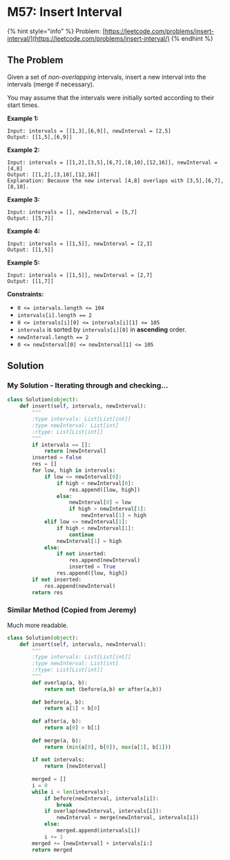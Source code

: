 # M57: Insert Interval

{% hint style="info" %}
Problem: [https://leetcode.com/problems/insert-interval/](https://leetcode.com/problems/insert-interval/)
{% endhint %}

## The Problem



Given a set of _non-overlapping_ intervals, insert a new interval into the intervals \(merge if necessary\).

You may assume that the intervals were initially sorted according to their start times.

**Example 1:**

```text
Input: intervals = [[1,3],[6,9]], newInterval = [2,5]
Output: [[1,5],[6,9]]
```

**Example 2:**

```text
Input: intervals = [[1,2],[3,5],[6,7],[8,10],[12,16]], newInterval = [4,8]
Output: [[1,2],[3,10],[12,16]]
Explanation: Because the new interval [4,8] overlaps with [3,5],[6,7],[8,10].
```

**Example 3:**

```text
Input: intervals = [], newInterval = [5,7]
Output: [[5,7]]
```

**Example 4:**

```text
Input: intervals = [[1,5]], newInterval = [2,3]
Output: [[1,5]]
```

**Example 5:**

```text
Input: intervals = [[1,5]], newInterval = [2,7]
Output: [[1,7]]
```

**Constraints:**

* `0 <= intervals.length <= 104`
* `intervals[i].length == 2`
* `0 <= intervals[i][0] <= intervals[i][1] <= 105`
* `intervals` is sorted by `intervals[i][0]` in **ascending** order.
* `newInterval.length == 2`
* `0 <= newInterval[0] <= newInterval[1] <= 105`

## Solution

### My Solution - Iterating through and checking...

```python
class Solution(object):
    def insert(self, intervals, newInterval):
        """
        :type intervals: List[List[int]]
        :type newInterval: List[int]
        :rtype: List[List[int]]
        """
        if intervals == []:
            return [newInterval]
        inserted = False
        res = []
        for low, high in intervals:
            if low <= newInterval[0]:
                if high < newInterval[0]:
                    res.append([low, high])
                else:
                    newInterval[0] = low
                    if high > newInterval[1]:
                        newInterval[1] = high
            elif low <= newInterval[1]:
                if high < newInterval[1]:
                    continue
                newInterval[1] = high
            else:
                if not inserted:
                    res.append(newInterval)
                    inserted = True
                res.append([low, high])
        if not inserted:
            res.append(newInterval)
        return res
```

### Similar Method \(Copied from Jeremy\)

Much more readable.

```python
class Solution(object):
    def insert(self, intervals, newInterval):
        """
        :type intervals: List[List[int]]
        :type newInterval: List[int]
        :rtype: List[List[int]]
        """
        def overlap(a, b):
            return not (before(a,b) or after(a,b))
        
        def before(a, b):
            return a[1] < b[0]
        
        def after(a, b):
            return a[0] > b[1]
        
        def merge(a, b):
            return (min(a[0], b[0]), max(a[1], b[1]))
        
        if not intervals:
            return [newInterval]
        
        merged = []
        i = 0
        while i < len(intervals):
            if before(newInterval, intervals[i]):
                break
            if overlap(newInterval, intervals[i]):
                newInterval = merge(newInterval, intervals[i])
            else:
                merged.append(intervals[i])
            i += 1
        merged += [newInterval] + intervals[i:]
        return merged
```


